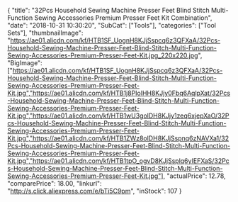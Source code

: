 {
	"title": "32Pcs Household Sewing Machine Presser Feet Blind Stitch Multi-Function Sewing Accessories Premium Presser Feet Kit Combination",
	"date": "2018-10-31 10:30:20",
	"SubCat": ["Tools"],
	"categories": ["Tool Sets"],
	"thumbnailImage": "https://ae01.alicdn.com/kf/HTB1SF_UognH8KJjSspcq6z3QFXaA/32Pcs-Household-Sewing-Machine-Presser-Feet-Blind-Stitch-Multi-Function-Sewing-Accessories-Premium-Presser-Feet-Kit.jpg_220x220.jpg",
	"BigImage": ["https://ae01.alicdn.com/kf/HTB1SF_UognH8KJjSspcq6z3QFXaA/32Pcs-Household-Sewing-Machine-Presser-Feet-Blind-Stitch-Multi-Function-Sewing-Accessories-Premium-Presser-Feet-Kit.jpg","https://ae01.alicdn.com/kf/HTB1j8PIolHH8KJjy0Fbq6AqlpXat/32Pcs-Household-Sewing-Machine-Presser-Feet-Blind-Stitch-Multi-Function-Sewing-Accessories-Premium-Presser-Feet-Kit.jpg","https://ae01.alicdn.com/kf/HTB1wU3golDH8KJjy1zeq6xjepXaO/32Pcs-Household-Sewing-Machine-Presser-Feet-Blind-Stitch-Multi-Function-Sewing-Accessories-Premium-Presser-Feet-Kit.jpg","https://ae01.alicdn.com/kf/HTB1ZWz8olDH8KJjSspnq6zNAVXa1/32Pcs-Household-Sewing-Machine-Presser-Feet-Blind-Stitch-Multi-Function-Sewing-Accessories-Premium-Presser-Feet-Kit.jpg","https://ae01.alicdn.com/kf/HTB1tpO_ogvD8KJjSsplq6yIEFXaS/32Pcs-Household-Sewing-Machine-Presser-Feet-Blind-Stitch-Multi-Function-Sewing-Accessories-Premium-Presser-Feet-Kit.jpg"],
	"actualPrice": 12.78,
	"comparePrice": 18.00,
	"linkurl": "http://s.click.aliexpress.com/e/bTi5C9pm",
	"inStock": 107
}
